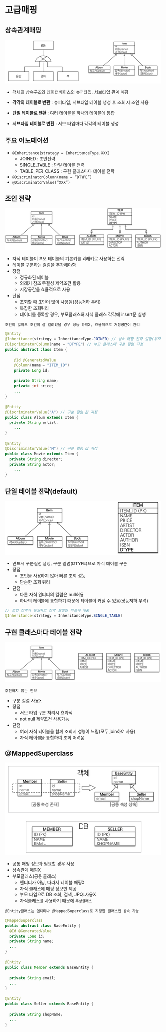 # 고급매핑
## 상속관계매핑

![img](img/1.png)

- 객체의 상속구조와 데이터베이스의 슈퍼타입, 서브타입 관계 매핑

- **각각의 테이블로 변환** : 슈퍼타입, 서브타입 테이블 생성 후 조회 시 조인 사용
- **단일 테이블로 변환** : 여러 테이블을 하나의 테이블에 통합
- **서브타입 테이블로 변환** : 서브 타입마다 각각의 테이블 생성

## 주요 어노테이션

- `@Inheritance(strategy = InheritanceType.XXX)`
  - JOINED : 조인전략
  - SINGLE_TABLE : 단일 테이블 전략
  - TABLE_PER_CLASS : 구현 클래스마다 테이블 전략
- `@DiscriminatorColumn(name = “DTYPE”)`
- `@DiscriminatorValue(”XXX”)`

## 조인 전략

![img](img/join.png)

- 자식 테이블이 부모 테이블의 기본키를 외래키로 사용하는 전략
- 테이블 구분하는 컬럼을 추가해야함
- 장점
  - 정규화된 테이블
  - 외래키 참조 무결성 제약조건 활용
  - 저장공간을 효율적으로 사용
- 단점
  - 조회할 때 조인이 많이 사용됨(성능저하 우려)
  - 복잡한 조회쿼리
  - 데이터를 등록할 경우, 부모클래스와 자식 클래스 각각에 insert문 실행

`조인이 많아도 조건이 잘 걸려있을 경우 성능 하락X, 효율적으로 저장공간이 관리`

```java
@Entity
@Inheritance(strategy = InheritanceType.JOINED) // 상속 매핑 전략 설정(부모 클래스에 선언) 
@DiscriminatorColumn(name = "DTYPE") // 부모 클래스에 구분 컬럼 지정 
public abstract class Item {

	@Id @GeneratedValue
	@Column(name = "ITEM_ID")
	private Long id;

	private String name; 
	private int price; 
	...
}

@Entity
@DiscriminatorValue("A") // 구분 컬럼 값 지정
public class Album extends Item {
  private String artist;
	...
}

@Entity
@DiscriminatorValue("M") // 구분 컬럼 값 지정
public class Movie extends Item {
  private String director; 
  private String actor; 
	...
}
```

## 단일 테이블 전략(default)

![img](img/singletable.png)

- 반드시 구분컬럼 설정, 구분 컬럼(DTYPE)으로 자식 테이블 구분
- 장점
  - 조인을 사용하지 않아 빠른 조회 성능
  - 단순한 조회 쿼리
- 단점
  - 다른 자식 엔티티의 컬럼은 null허용
  - 하나의 테이블에 통합하기 때문에 테이블이 커질 수 있음(성능저하 우려)

```java
// 조인 전략과 동일하고 전략 설정만 다르게 해줌
@Inheritance(strategy = InheritanceType.SINGLE_TABLE)
```

## 구현 클래스마다 테이블 전략

![img](img/tableperclass.png)

`추천하지 않는 전략`
- 구분 컬럼 사용X
- 장점
  - 서브 타입 구분 처리시 효과적
  - not null 제약조건 사용가능
- 단점
  - 여러 자식 테이블을 함께 조회시 성능이 느림(모두 join하여 사용)
  - 자식 테이블을 통합하여 조회 어려움

## @MappedSuperclass

![img](img/mappedsuperclass.png)

- 공통 매핑 정보가 필요할 경우 사용
- 상속관계 매핑X
- 부모클래스(공통 클래스)
  - 엔티티가 아님, 따라서 테이블 매핑X
  - 자식 클래스에 매핑 정보만 제공
  - 부모 타입으로 DB 조회, 검색, JPQL사용X
  - 자식클래스를 사용하기 때문에 `추상클래스`

`@Entity클래스는 엔티티나 @MappedSuperclass로 지정한 클래스만 상속 가능`

```java
@MappedSuperclass
public abstract class BaseEntity {
  @Id @GeneratedValue
  private Long id;
  private String name;
  ...
}

@Entity
public class Member extends BaseEntity {

  private String email;
  ...
}

@Entity
public class Seller extends BaseEntity {

  private String shopName;
  ...
}
```